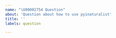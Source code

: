 ```yaml
---
name: "\U00002754 Question"
about: 'Question about how to use pyinaturalist'
title: ''
labels: question

---
```


